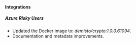 
#### Integrations

##### Azure Risky Users
- Updated the Docker image to: *demisto/crypto:1.0.0.61094*.
- Documentation and metadata improvements.
